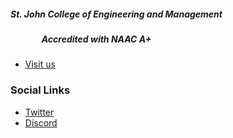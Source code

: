 ##### St. John College of Engineering and Management
##### &nbsp; &nbsp; &nbsp;&nbsp; &nbsp;&nbsp;&nbsp;&nbsp;&nbsp; &nbsp; Accredited with NAAC A+
* [Visit us](https://www.sjcem.edu.in/)

### Social Links
* [Twitter](https://twitter.com/OWASP__SJCEM)
* [Discord](https://discord.gg/jj2qEESJFt)
